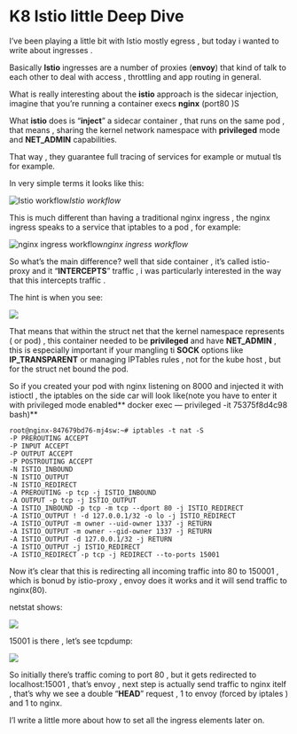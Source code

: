 
# K8 Istio little Deep Dive

I’ve been playing a little bit with Istio mostly egress , but today i wanted to write about ingresses .

Basically **Istio** ingresses are a number of proxies (**envoy**) that kind of talk to each other to deal with access , throttling and app routing in general.

What is really interesting about the **istio** approach is the sidecar injection, imagine that you’re running a container execs **nginx** (port80 )S

What **istio** does is “**inject**” a sidecar container , that runs on the same pod , that means , sharing the kernel network namespace with **privileged** mode and **NET_ADMIN** capabilities.

That way , they guarantee full tracing of services for example or mutual tls for example.

In very simple terms it looks like this:

![Istio workflow](https://cdn-images-1.medium.com/max/2000/1*OiYNhTf7RW-24-JweVouyQ.png)*Istio workflow*

This is much different than having a traditional nginx ingress , the nginx ingress speaks to a service that iptables to a pod , for example:

![nginx ingress workflow](https://cdn-images-1.medium.com/max/2000/1*rojQsepl0KiquUh6XMb6-A.png)*nginx ingress workflow*

So what’s the main difference? well that side container , it’s called istio-proxy and it “**INTERCEPTS**” traffic , i was particularly interested in the way that this intercepts traffic .

The hint is when you see:

![](https://cdn-images-1.medium.com/max/2148/1*oHNRBZ5uZqhFRcBSpYnTLA.png)

That means that within the struct net that the kernel namespace represents ( or pod) , this container needed to be **privileged** and have **NET_ADMIN** , this is especially important if your mangling ti **SOCK** options like **IP_TRANSPARENT** or managing IPTables rules , not for the kube host , but for the struct net bound the pod.

So if you created your pod with nginx listening on 8000 and injected it with istioctl , the iptables on the side car will look like(note you have to enter it with privileged mode enabled** docker exec — privileged -it 75375f8d4c98 bash)**

    root@nginx-847679bd76-mj4sw:~# iptables -t nat -S
    -P PREROUTING ACCEPT
    -P INPUT ACCEPT
    -P OUTPUT ACCEPT
    -P POSTROUTING ACCEPT
    -N ISTIO_INBOUND
    -N ISTIO_OUTPUT
    -N ISTIO_REDIRECT
    -A PREROUTING -p tcp -j ISTIO_INBOUND
    -A OUTPUT -p tcp -j ISTIO_OUTPUT
    -A ISTIO_INBOUND -p tcp -m tcp --dport 80 -j ISTIO_REDIRECT
    -A ISTIO_OUTPUT ! -d 127.0.0.1/32 -o lo -j ISTIO_REDIRECT
    -A ISTIO_OUTPUT -m owner --uid-owner 1337 -j RETURN
    -A ISTIO_OUTPUT -m owner --gid-owner 1337 -j RETURN
    -A ISTIO_OUTPUT -d 127.0.0.1/32 -j RETURN
    -A ISTIO_OUTPUT -j ISTIO_REDIRECT
    -A ISTIO_REDIRECT -p tcp -j REDIRECT --to-ports 15001

Now it’s clear that this is redirecting all incoming traffic into 80 to 150001 , which is bonud by istio-proxy , envoy does it works and it will send traffic to nginx(80).

netstat shows:

![](https://cdn-images-1.medium.com/max/2000/1*aJKiZJc88ty68OJBEKyU_g.png)

15001 is there , let’s see tcpdump:

![](https://cdn-images-1.medium.com/max/2000/1*gFYo2iF5MutrK1ga0pDebg.png)

So initially there’s traffic coming to port 80 , but it gets redirected to localhost:15001 , that’s envoy , next step is actually send traffic to nginx itelf , that’s why we see a double “**HEAD**” request , 1 to envoy (forced by iptales ) and 1 to nginx.

I’l write a little more about how to set all the ingress elements later on.
